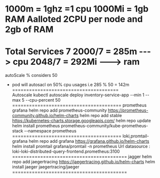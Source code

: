 1000m  = 1ghz =1 cpu
1000Mi = 1gb RAM
Aalloted 2CPU per node and 2gb of RAM
=====================================
Total Services 7
2000/7 = 285m ---> cpu
2048/7 = 292Mi ---> ram
=====================================
autoScale % considers 50
* pod will autosacl on 50% cpu usages
  i.e 285 % 50 = 142m
======================================  
Autoscale
  kubectl autoscale deploy inventory-service-app --min 1 --max 5 --cpu-percent 50
=======================================
prometheus grafana
helm repo add prometheus-community https://prometheus-community.github.io/helm-charts
helm repo add stable https://kubernetes-charts.storage.googleapis.com/
helm repo update
helm install prometheus prometheus-community/kube-prometheus-stack --namespace prometheus
=======================================
loki,promtail-grafana
helm repo add grafana https://grafana.github.io/helm-charts
helm install promtail grafana/promtail -n prometheus
Url datasource : loki-loki-distributed-query-frontend.prometheus:3100
=========================================
jagger 
helm repo add jaegertracing https://jaegertracing.github.io/helm-charts
helm install jaeger jaegertracing/jaeger
=========================================